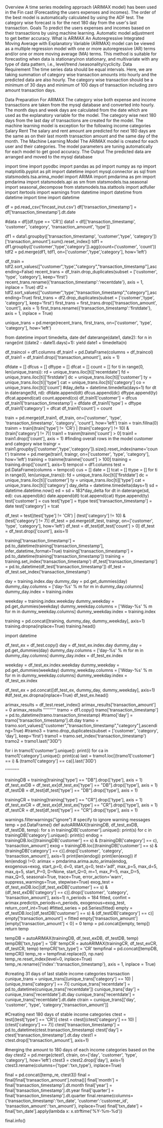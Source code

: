 Overview
A time series modeling approach (ARIMAX model) has been used in the Fin cast (Forecasting the users expenses and incomes). The order of the best model is automatically calculated by using the ADF test. The category wise forecast is for the next 180 day from the user's last transaction. 
Goals
To predict the users expenses and incomes based on their transactions by using machine learning.
Automatic model adjustment to get better accuracy.
What is ARIMAX
An Autoregressive Integrated Moving Average with Explanatory Variable (ARIMAX) model can be viewed as a multiple regression model with one or more autoregressive (AR) terms and/or one or more moving average (MA) terms. This method is suitable for forecasting when data is stationary/non stationary, and multivariate with any type of data pattern, i.e., level/trend /seasonality/cyclicity.
Data Requirement
The time series data should be equal intervals. Here, we are taking summation of category wise transaction amounts into hourly and the predicted data are also hourly. 
The category wise transaction should be a minimum of 30 days and minimum of 100 days of transaction including zero amount transaction days. 


Data Preparation For ARIMAX
The category wise both expense and income transactions are taken from the mysql database and converted into hourly. The month  days and week days are calculated from the date which are used as the explanatory variable for the model.
The category wise next 180 days from the last day of transactions are created for the model. 
The machine learning model is exception for the following income categories
Salary
Rent
The salary and rent amount are predicted for next 180 days are the same as on their last month transaction amount and the same day of the month.
The Machine Learning Model
The ARIMAX model is created for each user and their categories. The model parameters are tuning automatically for each model to get good accuracy. 
The Output 
The predicted data are arranged and moved to the mysql database 


import time
import pyodbc
import pandas as pd
import numpy as np
import matplotlib.pyplot as plt
import datetime
import mysql.connector as sql
from statsmodels.tsa.arima_model import ARIMA
import pmdarima as pm
import pmdarima
import statsmodels.api as sm
from statsmodels.tsa.seasonal import seasonal_decompose
from statsmodels.tsa.stattools import adfuller
import itertools
import warnings
from datetime import datetime
from datetime import time
import datetime

df = pd.read_csv('fincast_inut.csv')
df['transaction_timestamp'] = df['transaction_timestamp'].dt.date


#data = df[(df.type == 'CR')]
data1 = df[['transaction_timestamp', 'customer', 'category', 'transaction_amount', 'type']]

df1 = data1.groupby(['transaction_timestamp', 'customer','type', 'category'])['transaction_amount'].sum().reset_index()
tdf1 = df1.groupby(['customer','type','category']).agg(count=('customer', 'count'))
tdf2 = pd.merge(df1, tdf1, on=['customer','type','category'], how='left')

df_train = tdf2.sort_values(["customer",'type',"category","transaction_timestamp"],ascending=False)
recent_trans = df_train.drop_duplicates(subset = ['customer', 'type', 'category'], keep='first')
recent_trans.rename({'transaction_timestamp':'recentdate'}, axis = 1, inplace = True)
df2 = tdf2.sort_values(["customer",'type',"transaction_timestamp","category"],ascending=True)
first_trans = df2.drop_duplicates(subset = ['customer','type', 'category'], keep='first')
first_trans = first_trans.drop(['transaction_amount', 'count'], axis = 1)
first_trans.rename({'transaction_timestamp':'firstdate'}, axis = 1, inplace = True)

unique_trans = pd.merge(recent_trans, first_trans, on=['customer', 'type', 'category'], how='left')

from datetime import timedelta, date
def daterange(date1, date2):
    for n in range(int ((date2 - date1).days)+1):
        yield date1 + timedelta(n)

df_traincol = df1.columns
df_train1 = pd.DataFrame(columns = df_traincol)
df_train1 = df_train1.drop(['transaction_amount'], axis = 1)
        
dfdate = []
dfcus = []
dftype = []
dfcat = []
count = []
for ti in range(0, len(unique_trans)):
    rd = unique_trans.iloc[ti]['recentdate']
    fd = unique_trans.iloc[ti]['firstdate']
    dc = unique_trans.iloc[ti]['customer']
    ty = unique_trans.iloc[ti]['type']
    cat = unique_trans.iloc[ti]['category']
    co = unique_trans.iloc[ti]['count']
    #day_delta = datetime.timedelta(days=1)
    for dt in daterange(fd, rd):
        dfdate.append(dt)
        dfcus.append(dc)
        dftype.append(ty)
        dfcat.append(cat)
        count.append(co)
df_train1['customer'] = dfcus
df_train1['transaction_timestamp'] = dfdate
df_train1['type'] = dftype
df_train1['category'] = dfcat
df_train1['count'] = count

train = pd.merge(df_train1, df_train, on=['customer', 'type', 'transaction_timestamp', 'category', 'count'], how='left')
train = train.fillna(0)
trainm = train[(train['type'] != 'CR') | (train['category'] != 10) & (train['category'] != 7)]
train1 = trainm[trainm['count'] > 0]
train1 = train1.drop(['count'], axis = 1)
#finding overall rows in the model customer and category wise
traingr = train1.groupby(['customer','type','category']).size().reset_index(name='count')
trainme = pd.merge(train1, traingr, on=['customer', 'type', 'category'], how='left')
training = trainme[trainme['count'] > 100] 
training = training.drop(['count'], axis=1) 
tempcol = df1.columns
test = pd.DataFrame(columns = tempcol)
cus = []
date = []
tcat = []
ttype = []
for ti in range(0, len(unique_trans)):
    fd = unique_trans.iloc[ti]['firstdate']
    dc = unique_trans.iloc[ti]['customer']
    ty = unique_trans.iloc[ti]['type']
    cat = unique_trans.iloc[ti]['category']
    day_delta = datetime.timedelta(days=1)
    sd = datetime.datetime.now()
    ed = sd + 183*day_delta
    for dt in daterange(sd, ed):
        cus.append(dc)
        date.append(dt)
        tcat.append(cat)
        ttype.append(ty)
test['customer'] = cus
test['type'] = ttype
test['transaction_timestamp'] = date
test['category'] = tcat

df_test = test[(test['type'] != 'CR') | (test['category'] != 10) & (test['category'] != 7)]
df_test =  pd.merge(df_test, traingr, on=['customer', 'type', 'category'], how='left')
df_test = df_test[df_test['count'] > 0] 
df_test = df_test.drop(['count'], axis=1)

training['transaction_timestamp'] =  pd.to_datetime(training['transaction_timestamp'], infer_datetime_format=True)
training['transaction_timestamp'] = pd.to_datetime(training['transaction_timestamp'])
training = training.set_index('transaction_timestamp')
df_test['transaction_timestamp'] = pd.to_datetime(df_test['transaction_timestamp'])
df_test = df_test.set_index('transaction_timestamp')

day = training.index.day
dummy_day = pd.get_dummies(day)
dummy_day.columns = ['day-%s' % m for m in dummy_day.columns]
dummy_day.index = training.index

weekday = training.index.weekday
dummy_weekday = pd.get_dummies(weekday)
dummy_weekday.columns = ['Wday-%s' % m for m in dummy_weekday.columns]
dummy_weekday.index = training.index

training = pd.concat([training, dummy_day, dummy_weekday], axis=1)
training.dropna(inplace=True)
training.head()

import datetime

df_test_ex = df_test.copy()
day = df_test_ex.index.day
dummy_day = pd.get_dummies(day)
dummy_day.columns = ['day-%s' % m for m in dummy_day.columns]
dummy_day.index = df_test_ex.index

weekday = df_test_ex.index.weekday
dummy_weekday = pd.get_dummies(weekday)
dummy_weekday.columns = ['Wday-%s' % m for m in dummy_weekday.columns]
dummy_weekday.index = df_test_ex.index

df_test_ex = pd.concat([df_test_ex, dummy_day, dummy_weekday], axis=1)
#df_test_ex.dropna(inplace=True)
df_test_ex.head()

arimax_results = df_test.reset_index()
arimax_results['transaction_amount'] = 0
arimax_results
''''''''''
tramo = df1.copy()
tramo['transaction_timestamp'] = pd.to_datetime(tramo.transaction_timestamp)
#tramo['day'] = tramo['transaction_timestamp'].dt.day
tramo = tramo.sort_values(["customer","transaction_timestamp","category"],ascending=True)
#tramo3 = tramo.drop_duplicates(subset = ['customer', 'category', 'day'], keep='first')
tramo1 = tramo.set_index('transaction_timestamp')
tramo2 = tramo1.last("30D")

for i in tramo1['customer'].unique():
    print(i)
    for ca in tramo1['category'].unique():
        print(ca)
        last = tramo1.loc[(tramo1['customer'] == i) & (tramo1['category'] == ca)].last('30D')
        
'''''''''''


trainingDB = training[training['type'] == "DB"].drop(['type'], axis = 1)
df_test_exDB = df_test_ex[df_test_ex['type'] == "DB"].drop(['type'], axis = 1)
df_testDB = df_test[df_test['type'] == "DB"].drop(['type'], axis = 1)

trainingCR = training[training['type'] == "CR"].drop(['type'], axis = 1)
df_test_exCR = df_test_ex[df_test_ex['type'] == "CR"].drop(['type'], axis = 1)
df_testCR = df_test[df_test['type'] == "CR"].drop(['type'], axis = 1)

warnings.filterwarnings("ignore") # specify to ignore warning messages
temp = pd.DataFrame()
def autoARIMAX(trainingDB, df_test_exDB, df_testDB, temp): 
    for s in trainingDB['customer'].unique():
        print(s)
        for c in trainingDB['category'].unique():
            print(c)
            endog = trainingDB.loc[(trainingDB['customer'] == s) & (trainingDB['category'] == c), 'transaction_amount']
            exog = trainingDB.loc[(trainingDB['customer'] == s) & (trainingDB['category'] == c)].drop(['customer', 'category', 'transaction_amount'], axis=1)
            print(len(endog))
            print(len(exog))
            if len(endog) !=0:
                arimax = pmdarima.arima.auto_arima(endog, exogenous=exog,
                                       start_p=0, d=0, start_q=0,
                                       test='adf',
                                       max_p=5, max_d=5, max_q=5, start_P=0, D=None, start_Q=0, m=1,
                                       max_P=5, max_D=5, max_Q=5, seasonal=True, trace=True,
                                       error_action='warn',  
                                       suppress_warnings=True, 
                                       stepwise=True)
                exog_test = df_test_exDB.loc[(df_test_exDB['customer'] == s) & (df_test_exDB['category'] == c)].drop(['customer', 'category', 'transaction_amount'], axis=1)
                n_periods = 184
                fitted, confint = arimax.predict(n_periods=n_periods, 
                                              exogenous=exog_test, 
                                              return_conf_int=True)
                #fitted_series = pd.Series(fitted)
                empty = df_testDB.loc[(df_testDB['customer'] == s) & (df_testDB['category'] == c)]
                empty['transaction_amount'] = fitted
                empty['transaction_amount'][empty['transaction_amount'] < 0] = 0
                temp = pd.concat([empty, temp])
    return temp
        
tempDB = autoARIMAX(trainingDB, df_test_exDB, df_testDB, temp)
tempDB['txn_type'] = 'DB'
tempCR = autoARIMAX(trainingCR, df_test_exCR, df_testCR, temp)
tempCR['txn_type'] = 'CR'
tempfinal = pd.concat([tempDB, tempCR])
temp_re = tempfinal.replace(0, np.nan)
temp_re.reset_index(level=0, inplace=True)
temp_re.rename({'index':'transaction_timestamp'}, axis = 1, inplace = True)


#creating 31 days of last stable income categories transaction
cunique_trans = unique_trans[(unique_trans['category'] == 10) | (unique_trans['category'] == 7)]
cunique_trans['recentdate'] = pd.to_datetime(cunique_trans['recentdate'])
cunique_trans['day'] = cunique_trans['recentdate'].dt.day
cunique_trans['recentdate'] = cunique_trans['recentdate'].dt.date
ctrain = cunique_trans[['day', 'customer', 'type', 'category','transaction_amount']]


#Creating next 180 days of stable income categories
ctest = test[(test['type'] == 'CR')]
ctest = ctest[(ctest['category'] == 10) | (ctest['category'] == 7)]
ctest['transaction_timestamp'] = pd.to_datetime(ctest.transaction_timestamp)
ctest['day'] = ctest['transaction_timestamp'].dt.day
ctest1 = ctest.drop(['transaction_amount'], axis=1)

#merging the amount to 180 days of each income categories based on the day
ctest2 =  pd.merge(ctest1, ctrain, on=['day', 'customer', 'type', 'category'], how='left')
ctest3 = ctest2.drop(['day'], axis=1)
ctest3.rename(columns={'type':'txn_type'}, inplace=True)

final = pd.concat([temp_re, ctest3])
final = final[final['transaction_amount'].notna()]
final['month'] = final['transaction_timestamp'].dt.month
final['year'] = final['transaction_timestamp'].dt.year
final['quarter'] = final['transaction_timestamp'].dt.quarter
final.rename(columns={'transaction_timestamp':'txn_date', 'customer':'customer_id', 'transaction_amount':'txn_amount'}, inplace=True)
final['txn_date'] = final['txn_date'].apply(lambda x: x.strftime('%Y-%m-%d'))

final.info()




